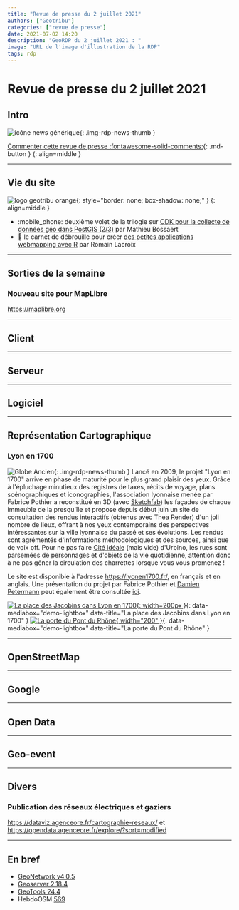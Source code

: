 ```yaml
---
title: "Revue de presse du 2 juillet 2021"
authors: ["Geotribu"]
categories: ["revue de presse"]
date: 2021-07-02 14:20
description: "GeoRDP du 2 juillet 2021 : "
image: "URL de l'image d'illustration de la RDP"
tags: rdp
---
```


# Revue de presse du 2 juillet 2021

## Intro

![icône news générique](https://cdn.geotribu.fr/img/internal/icons-rdp-news/news.png "News"){: .img-rdp-news-thumb }

[Commenter cette revue de presse :fontawesome-solid-comments:](#__comments){: .md-button }
{: align=middle }

----

## Vie du site

![logo geotribu orange](https://cdn.geotribu.fr/img/internal/charte/geotribu_logo_rectangle_384x80.png "logo geotribu orange"){: style="border: none; box-shadow: none;" }
{: align=middle }

- :mobile_phone: deuxième volet de la trilogie sur [ODK pour la collecte de données géo dans PostGIS (2/3)](/articles/2021/2021-06-08_odk_postgis_2/) par Mathieu Bossaert
- :toolbox: le carnet de débrouille pour créer [des petites applications webmapping avec R](/articles/2021/2021-06-25_webmapping_avec_r/) par Romain Lacroix

----

## Sorties de la semaine

### Nouveau site pour MapLibre

<https://maplibre.org>

----

## Client

----

## Serveur

----

## Logiciel

----

## Représentation Cartographique

### Lyon en 1700
![Globe Ancien](https://cdn.geotribu.fr/img/internal/icons-rdp-news/ancien.png "Globe Ancien"){: .img-rdp-news-thumb }
Lancé en 2009, le projet "Lyon en 1700" arrive en phase de maturité pour le plus grand plaisir des yeux. Grâce à l'épluchage minutieux des registres de taxes, récits de voyage, plans scénographiques et iconographies, l'association lyonnaise menée par Fabrice Pothier a reconstitué en 3D (avec [Sketchfab](https://sketchfab.com/)) les façades de chaque immeuble de la presqu'île et propose depuis début juin un site de consultation des rendus interactifs (obtenus avec Thea Render) d'un joli nombre de lieux, offrant à nos yeux contemporains des perspectives intéressantes sur la ville lyonnaise du passé et ses évolutions.
Les rendus sont agrémentés d'informations méthodologiques et des sources, ainsi que de voix off. Pour ne pas faire [Cité idéale](https://fr.wikipedia.org/wiki/La_Cit%C3%A9_id%C3%A9ale_(Urbino)) (mais vide) d'Urbino, les rues sont parsemées de personnages et d'objets de la vie quotidienne, attention donc à ne pas gêner la circulation des charrettes lorsque vous vous promenez !

Le site est disponible à l'adresse <https://lyonen1700.fr/>, en français et en anglais.
Une présentation du projet par Fabrice Pothier et [Damien Petermann](https://twitter.com/DamienPetermann) peut également être consultée [ici](https://youtu.be/lNE7UhuGnbI).

[![La place des Jacobins dans Lyon en 1700](https://cdn.geotribu.fr/img/articles-blog-rdp/divers/lyon1700jacobins.jpg "La place des Jacobins dans Lyon en 1700"){: width=200px }](https://cdn.geotribu.fr/img/articles-blog-rdp/divers/lyon1700jacobins.jpg){: data-mediabox="demo-lightbox" data-title="La place des Jacobins dans Lyon en 1700" }
[![La porte du Pont du Rhône](https://cdn.geotribu.fr/img/articles-blog-rdp/divers/lyon1700porterhone.jpg "La porte du Pont du Rhône"){ width="200" }](https://cdn.geotribu.fr/img/articles-blog-rdp/divers/lyon1700porterhone.jpg){: data-mediabox="demo-lightbox" data-title="La porte du Pont du Rhône" }

----

## OpenStreetMap

----

## Google

----

## Open Data

----

## Geo-event

----

## Divers

### Publication des réseaux électriques et gaziers

<https://dataviz.agenceore.fr/cartographie-reseaux/> et <https://opendata.agenceore.fr/explore/?sort=modified>

----

## En bref

- [GeoNetwork v4.0.5](https://geonetwork-opensource.org/news.html)
- [Geoserver 2.18.4](http://geoserver.org/announcements/2021/06/23/geoserver-2-18-4-released.html)
- [GeoTools 24.4](http://geotoolsnews.blogspot.com/2021/06/geotools-244-released.html)
- HebdoOSM [569](https://weeklyosm.eu/fr/archives/14656)
